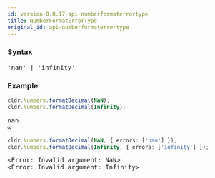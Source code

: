 ```yaml
---
id: version-0.8.17-api-numberformaterrortype
title: NumberFormatErrorType
original_id: api-numberformaterrortype
---
```


### Syntax

<pre class="syntax">
'nan' | 'infinity'
</pre>

### Example

```typescript
cldr.Numbers.formatDecimal(NaN);
cldr.Numbers.formatDecimal(Infinity);
```
<pre class="output">
nan
∞
</pre>

```typescript
cldr.Numbers.formatDecimal(NaN, { errors: ['nan'] });
cldr.Numbers.formatDecimal(Infinity, { errors: ['infinity'] });
```

<pre class="output">
&lt;Error: Invalid argument: NaN&gt;
&lt;Error: Invalid argument: Infinity&gt;
</pre>
